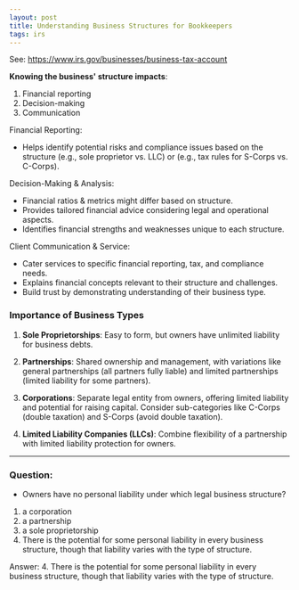 ```yaml
---
layout: post
title: Understanding Business Structures for Bookkeepers
tags: irs
--- 
```



See: https://www.irs.gov/businesses/business-tax-account


**Knowing the business' structure impacts**: 

1. Financial reporting 
2. Decision-making   
3. Communication  


Financial Reporting:

- Helps identify potential risks and compliance issues based on the structure (e.g., sole proprietor vs. LLC) or (e.g., tax rules for S-Corps vs. C-Corps).

Decision-Making & Analysis:

- Financial ratios & metrics might differ based on structure.
- Provides tailored financial advice considering legal and operational aspects.
- Identifies financial strengths and weaknesses unique to each structure.

Client Communication & Service:

- Cater services to specific financial reporting, tax, and compliance needs.
- Explains financial concepts relevant to their structure and challenges.
- Build trust by demonstrating understanding of their business type.


### Importance of Business Types

1. **Sole Proprietorships**: Easy to form, but owners have unlimited liability for business debts.

2. **Partnerships**: Shared ownership and management, with variations like general partnerships (all partners fully liable) and limited partnerships (limited liability for some partners).

3. **Corporations**: Separate legal entity from owners, offering limited liability and potential for raising capital. Consider sub-categories like C-Corps (double taxation) and S-Corps (avoid double taxation).

4. **Limited Liability Companies (LLCs)**: Combine flexibility of a partnership with limited liability protection for owners.


---

### Question:

- Owners have no personal liability under which legal business structure?  

1. a corporation  
2. a partnership  
3. a sole proprietorship  
4. There is the potential for some personal liability in every business structure, though that liability varies with the type of structure.  

Answer: 4. There is the potential for some personal liability in every business structure, though that liability varies with the type of structure.
